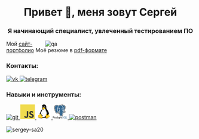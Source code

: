 <h1 align="center">Привет 👋, меня зовут Сергей</h1>
<h3 align="center">Я начинающий специалист, увлеченный
тестированием ПО</h3>
<img align="right" alt='qa' width='400' src='https://cdn.dribbble.com/users/926537/screenshots/4502970/media/6acac6ca05608d20b9132eef49f22e60.gif'></img>

Мой [сайт-портфолио](https://sergey-sa20.github.io/)
Моё резюме в [pdf-формате](https://drive.google.com/file/d/1ibHWCiGpALsFDjBXIy0qVXJECwm0fFfd/view?usp=sharing)

<h3 align="left">Контакты:</h3>
<p align="left">  
<a href="https://vk.com/t2sgb" target="_blank" rel="noreferrer"> <img src="https://www.vectorlogo.zone/logos/vk/vk-ar21.svg" alt="vk"/> </a>
<a href="https://t.me/SkorikovSA" target="_blank" rel="noreferrer"> <img src="https://www.vectorlogo.zone/logos/telegram/telegram-tile.svg" alt="telegram" width="50" />
</a> 
</p>


<h3 align="left">Навыки и инструменты:</h3>
<p align="left"> <a href="https://git-scm.com/" target="_blank" rel="noreferrer"> <img src="https://www.vectorlogo.zone/logos/git-scm/git-scm-icon.svg" alt="git" width="40" height="40"/> </a> 
<a href="https://github.com/Sergey-SA20/JS" target="_blank" rel="noreferrer"> <img src="https://raw.githubusercontent.com/devicons/devicon/master/icons/javascript/javascript-original.svg" alt="javascript" width="40" height="40"/> </a>
<a href="https://github.com/Sergey-SA20/Git-Bash" target="_blank" rel="noreferrer"> <img src="https://raw.githubusercontent.com/devicons/devicon/master/icons/linux/linux-original.svg" alt="linux" width="40" height="40"/> </a>
 <a href="https://github.com/Sergey-SA20/SQL/blob/main/SQL_tasks/SQL_tasks.md" target="_blank" rel="noreferrer"> <img src="https://raw.githubusercontent.com/devicons/devicon/master/icons/postgresql/postgresql-original-wordmark.svg" alt="postgresql" width="40" height="40"/> </a>
 <a href="https://github.com/Sergey-SA20/Postman" target="_blank" rel="noreferrer"> <img src="https://www.vectorlogo.zone/logos/getpostman/getpostman-icon.svg" alt="postman" width="40" height="40"/> </a> 
 </p>

<p><img align="center" src="https://github-readme-stats.vercel.app/api/top-langs?username=sergey-sa20&show_icons=true&locale=en&layout=compact" alt="sergey-sa20" /></p>

